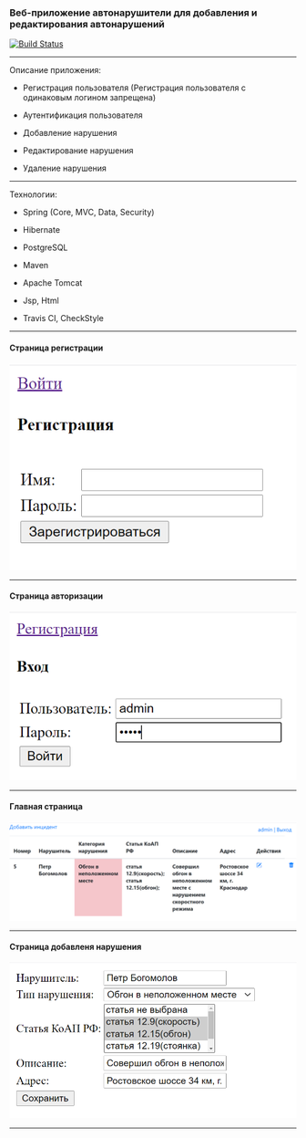### Веб-приложение автонарушители для добавления и редактирования автонарушений
[![Build Status](https://travis-ci.com/PetrBogomolov/job4j_car_accident.svg?branch=master)](https://travis-ci.com/PetrBogomolov/job4j_car_accident)

---

Описание приложения:

* Регистрация пользователя (Регистрация пользователя с одинаковым логином запрещена)

* Аутентификация пользователя

* Добавление нарушения

* Редактирование нарушения

* Удаление нарушения

---

Технологии:

* Spring (Core, MVC, Data, Security)

* Hibernate

* PostgreSQL

* Maven

* Apache Tomcat

* Jsp, Html

* Travis CI, CheckStyle

--- 

#### Страница регистрации
![ScreenShot](images/reg.png)

---

#### Страница авторизации
![ScreenShot](images/auth.png)

---

#### Главная страница
![ScreenShot](images/home.png)

---

#### Страница добавленя нарушения
![ScreenShot](images/add.png)

---
